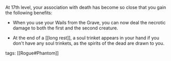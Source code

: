 At 17th level, your association with death has become so close that you gain the following benefits:

-   When you use your Wails from the Grave, you can now deal the necrotic damage to both the first and the second creature.

-   At the end of a [[long rest]], a soul trinket appears in your hand if you don't have any soul trinkets, as the spirits of the dead are drawn to you.

tags: [[Rogue#Phantom]]